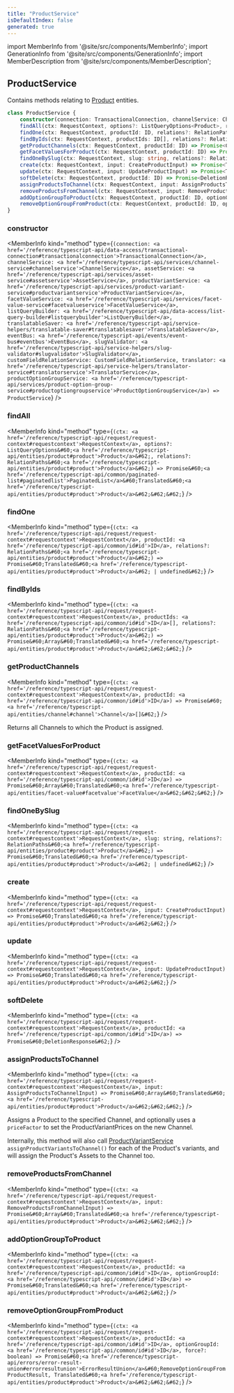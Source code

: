 ```yaml
---
title: "ProductService"
isDefaultIndex: false
generated: true
---
```

<!-- This file was generated from the Vendure source. Do not modify. Instead, re-run the "docs:build" script -->
import MemberInfo from '@site/src/components/MemberInfo';
import GenerationInfo from '@site/src/components/GenerationInfo';
import MemberDescription from '@site/src/components/MemberDescription';


## ProductService

<GenerationInfo sourceFile="packages/core/src/service/services/product.service.ts" sourceLine="54" packageName="@vendure/core" />

Contains methods relating to <a href='/reference/typescript-api/entities/product#product'>Product</a> entities.

```ts title="Signature"
class ProductService {
    constructor(connection: TransactionalConnection, channelService: ChannelService, assetService: AssetService, productVariantService: ProductVariantService, facetValueService: FacetValueService, listQueryBuilder: ListQueryBuilder, translatableSaver: TranslatableSaver, eventBus: EventBus, slugValidator: SlugValidator, customFieldRelationService: CustomFieldRelationService, translator: TranslatorService, productOptionGroupService: ProductOptionGroupService)
    findAll(ctx: RequestContext, options?: ListQueryOptions<Product>, relations?: RelationPaths<Product>) => Promise<PaginatedList<Translated<Product>>>;
    findOne(ctx: RequestContext, productId: ID, relations?: RelationPaths<Product>) => Promise<Translated<Product> | undefined>;
    findByIds(ctx: RequestContext, productIds: ID[], relations?: RelationPaths<Product>) => Promise<Array<Translated<Product>>>;
    getProductChannels(ctx: RequestContext, productId: ID) => Promise<Channel[]>;
    getFacetValuesForProduct(ctx: RequestContext, productId: ID) => Promise<Array<Translated<FacetValue>>>;
    findOneBySlug(ctx: RequestContext, slug: string, relations?: RelationPaths<Product>) => Promise<Translated<Product> | undefined>;
    create(ctx: RequestContext, input: CreateProductInput) => Promise<Translated<Product>>;
    update(ctx: RequestContext, input: UpdateProductInput) => Promise<Translated<Product>>;
    softDelete(ctx: RequestContext, productId: ID) => Promise<DeletionResponse>;
    assignProductsToChannel(ctx: RequestContext, input: AssignProductsToChannelInput) => Promise<Array<Translated<Product>>>;
    removeProductsFromChannel(ctx: RequestContext, input: RemoveProductsFromChannelInput) => Promise<Array<Translated<Product>>>;
    addOptionGroupToProduct(ctx: RequestContext, productId: ID, optionGroupId: ID) => Promise<Translated<Product>>;
    removeOptionGroupFromProduct(ctx: RequestContext, productId: ID, optionGroupId: ID, force?: boolean) => Promise<ErrorResultUnion<RemoveOptionGroupFromProductResult, Translated<Product>>>;
}
```

<div className="members-wrapper">

### constructor

<MemberInfo kind="method" type={`(connection: <a href='/reference/typescript-api/data-access/transactional-connection#transactionalconnection'>TransactionalConnection</a>, channelService: <a href='/reference/typescript-api/services/channel-service#channelservice'>ChannelService</a>, assetService: <a href='/reference/typescript-api/services/asset-service#assetservice'>AssetService</a>, productVariantService: <a href='/reference/typescript-api/services/product-variant-service#productvariantservice'>ProductVariantService</a>, facetValueService: <a href='/reference/typescript-api/services/facet-value-service#facetvalueservice'>FacetValueService</a>, listQueryBuilder: <a href='/reference/typescript-api/data-access/list-query-builder#listquerybuilder'>ListQueryBuilder</a>, translatableSaver: <a href='/reference/typescript-api/service-helpers/translatable-saver#translatablesaver'>TranslatableSaver</a>, eventBus: <a href='/reference/typescript-api/events/event-bus#eventbus'>EventBus</a>, slugValidator: <a href='/reference/typescript-api/service-helpers/slug-validator#slugvalidator'>SlugValidator</a>, customFieldRelationService: CustomFieldRelationService, translator: <a href='/reference/typescript-api/service-helpers/translator-service#translatorservice'>TranslatorService</a>, productOptionGroupService: <a href='/reference/typescript-api/services/product-option-group-service#productoptiongroupservice'>ProductOptionGroupService</a>) => ProductService`}   />


### findAll

<MemberInfo kind="method" type={`(ctx: <a href='/reference/typescript-api/request/request-context#requestcontext'>RequestContext</a>, options?: ListQueryOptions&#60;<a href='/reference/typescript-api/entities/product#product'>Product</a>&#62;, relations?: RelationPaths&#60;<a href='/reference/typescript-api/entities/product#product'>Product</a>&#62;) => Promise&#60;<a href='/reference/typescript-api/common/paginated-list#paginatedlist'>PaginatedList</a>&#60;Translated&#60;<a href='/reference/typescript-api/entities/product#product'>Product</a>&#62;&#62;&#62;`}   />


### findOne

<MemberInfo kind="method" type={`(ctx: <a href='/reference/typescript-api/request/request-context#requestcontext'>RequestContext</a>, productId: <a href='/reference/typescript-api/common/id#id'>ID</a>, relations?: RelationPaths&#60;<a href='/reference/typescript-api/entities/product#product'>Product</a>&#62;) => Promise&#60;Translated&#60;<a href='/reference/typescript-api/entities/product#product'>Product</a>&#62; | undefined&#62;`}   />


### findByIds

<MemberInfo kind="method" type={`(ctx: <a href='/reference/typescript-api/request/request-context#requestcontext'>RequestContext</a>, productIds: <a href='/reference/typescript-api/common/id#id'>ID</a>[], relations?: RelationPaths&#60;<a href='/reference/typescript-api/entities/product#product'>Product</a>&#62;) => Promise&#60;Array&#60;Translated&#60;<a href='/reference/typescript-api/entities/product#product'>Product</a>&#62;&#62;&#62;`}   />


### getProductChannels

<MemberInfo kind="method" type={`(ctx: <a href='/reference/typescript-api/request/request-context#requestcontext'>RequestContext</a>, productId: <a href='/reference/typescript-api/common/id#id'>ID</a>) => Promise&#60;<a href='/reference/typescript-api/entities/channel#channel'>Channel</a>[]&#62;`}   />

Returns all Channels to which the Product is assigned.
### getFacetValuesForProduct

<MemberInfo kind="method" type={`(ctx: <a href='/reference/typescript-api/request/request-context#requestcontext'>RequestContext</a>, productId: <a href='/reference/typescript-api/common/id#id'>ID</a>) => Promise&#60;Array&#60;Translated&#60;<a href='/reference/typescript-api/entities/facet-value#facetvalue'>FacetValue</a>&#62;&#62;&#62;`}   />


### findOneBySlug

<MemberInfo kind="method" type={`(ctx: <a href='/reference/typescript-api/request/request-context#requestcontext'>RequestContext</a>, slug: string, relations?: RelationPaths&#60;<a href='/reference/typescript-api/entities/product#product'>Product</a>&#62;) => Promise&#60;Translated&#60;<a href='/reference/typescript-api/entities/product#product'>Product</a>&#62; | undefined&#62;`}   />


### create

<MemberInfo kind="method" type={`(ctx: <a href='/reference/typescript-api/request/request-context#requestcontext'>RequestContext</a>, input: CreateProductInput) => Promise&#60;Translated&#60;<a href='/reference/typescript-api/entities/product#product'>Product</a>&#62;&#62;`}   />


### update

<MemberInfo kind="method" type={`(ctx: <a href='/reference/typescript-api/request/request-context#requestcontext'>RequestContext</a>, input: UpdateProductInput) => Promise&#60;Translated&#60;<a href='/reference/typescript-api/entities/product#product'>Product</a>&#62;&#62;`}   />


### softDelete

<MemberInfo kind="method" type={`(ctx: <a href='/reference/typescript-api/request/request-context#requestcontext'>RequestContext</a>, productId: <a href='/reference/typescript-api/common/id#id'>ID</a>) => Promise&#60;DeletionResponse&#62;`}   />


### assignProductsToChannel

<MemberInfo kind="method" type={`(ctx: <a href='/reference/typescript-api/request/request-context#requestcontext'>RequestContext</a>, input: AssignProductsToChannelInput) => Promise&#60;Array&#60;Translated&#60;<a href='/reference/typescript-api/entities/product#product'>Product</a>&#62;&#62;&#62;`}   />

Assigns a Product to the specified Channel, and optionally uses a `priceFactor` to set the ProductVariantPrices
on the new Channel.

Internally, this method will also call <a href='/reference/typescript-api/services/product-variant-service#productvariantservice'>ProductVariantService</a> `assignProductVariantsToChannel()` for
each of the Product's variants, and will assign the Product's Assets to the Channel too.
### removeProductsFromChannel

<MemberInfo kind="method" type={`(ctx: <a href='/reference/typescript-api/request/request-context#requestcontext'>RequestContext</a>, input: RemoveProductsFromChannelInput) => Promise&#60;Array&#60;Translated&#60;<a href='/reference/typescript-api/entities/product#product'>Product</a>&#62;&#62;&#62;`}   />


### addOptionGroupToProduct

<MemberInfo kind="method" type={`(ctx: <a href='/reference/typescript-api/request/request-context#requestcontext'>RequestContext</a>, productId: <a href='/reference/typescript-api/common/id#id'>ID</a>, optionGroupId: <a href='/reference/typescript-api/common/id#id'>ID</a>) => Promise&#60;Translated&#60;<a href='/reference/typescript-api/entities/product#product'>Product</a>&#62;&#62;`}   />


### removeOptionGroupFromProduct

<MemberInfo kind="method" type={`(ctx: <a href='/reference/typescript-api/request/request-context#requestcontext'>RequestContext</a>, productId: <a href='/reference/typescript-api/common/id#id'>ID</a>, optionGroupId: <a href='/reference/typescript-api/common/id#id'>ID</a>, force?: boolean) => Promise&#60;<a href='/reference/typescript-api/errors/error-result-union#errorresultunion'>ErrorResultUnion</a>&#60;RemoveOptionGroupFromProductResult, Translated&#60;<a href='/reference/typescript-api/entities/product#product'>Product</a>&#62;&#62;&#62;`}   />




</div>
